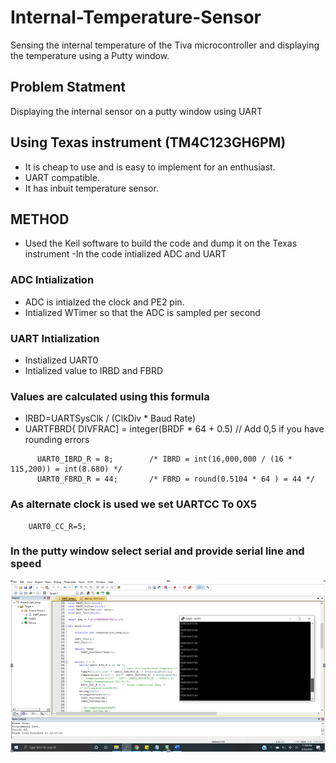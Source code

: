 # Internal-Temperature-Sensor
Sensing the internal temperature of the Tiva microcontroller and displaying the temperature using a Putty window.
## Problem Statment
Displaying the internal sensor on a putty window using UART
## Using Texas instrument (TM4C123GH6PM)
- It is cheap to use and is easy to implement for an enthusiast. 
- UART compatible.
- It has inbuit temperature sensor.
## METHOD
- Used the Keil software to build the code and dump it on the Texas instrument
-In the code intialized ADC and UART 

### ADC Intialization
- ADC is intialzed the clock and PE2 pin.
- Intialized WTimer so that the ADC is sampled per second

### UART Intialization 
- Instialized UART0
- Intialized value to IRBD and FBRD

### Values are calculated using this formula
- IRBD=UARTSysClk / (ClkDiv * Baud Rate)
- UARTFBRD{ DIVFRAC] = integer(BRDF * 64 + 0.5) // Add 0,5 if you have rounding errors
```
      UART0_IBRD_R = 8;        /* IBRD = int(16,000,000 / (16 * 115,200)) = int(8.680) */
      UART0_FBRD_R = 44;       /* FBRD = round(0.5104 * 64 ) = 44 */   
```
### As alternate clock is used we set UARTCC To 0X5
```
	UART0_CC_R=5;
```

### In the putty window select serial and provide serial line and speed

<img src="/Capture.PNG?raw=true">


